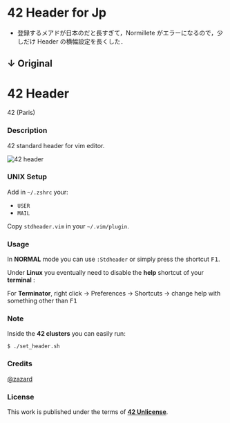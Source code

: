 # 42 Header for Jp
- 登録するメアドが日本のだと長すぎて，Normillete がエラーになるので，少しだけ Header の横幅設定を長くした．

↓ Original
---
# **42 Header**

42 (Paris)

### **Description**

42 standard header for vim editor.

![42 header](img/42header.jpg)

### **UNIX Setup**

Add in `~/.zshrc` your:

+ `USER`
+ `MAIL`

Copy `stdheader.vim` in your `~/.vim/plugin`.

### **Usage**

In **NORMAL** mode you can use `:Stdheader` or simply press the shortcut <kbd>F1</kbd>.

Under **Linux** you eventually need to disable the **help** shortcut of your **terminal** :

For **Terminator**, right click -> Preferences -> Shortcuts -> change help with something other than <kbd>F1</kbd>

### **Note**

Inside the **42 clusters** you can easily run:

`$ ./set_header.sh`

### **Credits**

[@zazard](https://github.com/zazard)

### **License**

This work is published under the terms of **[42 Unlicense](https://github.com/gcamerli/42unlicense)**.
